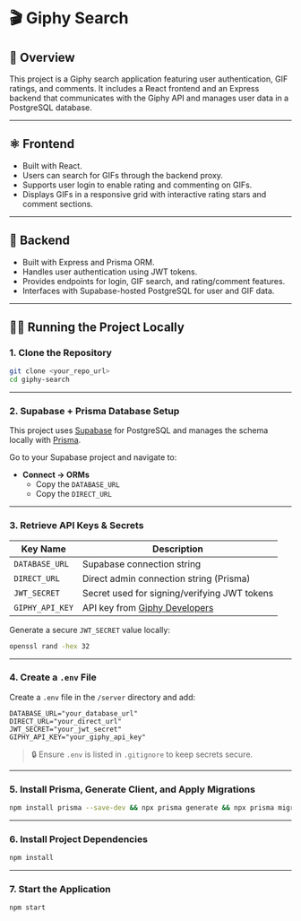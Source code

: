 # 🎬 Giphy Search

## 📝 Overview
This project is a Giphy search application featuring user authentication, GIF ratings, and comments. It includes a React frontend and an Express backend that communicates with the Giphy API and manages user data in a PostgreSQL database.

---

## ⚛️ Frontend

- Built with React.
- Users can search for GIFs through the backend proxy.
- Supports user login to enable rating and commenting on GIFs.
- Displays GIFs in a responsive grid with interactive rating stars and comment sections.

---

## 🚀 Backend

- Built with Express and Prisma ORM.
- Handles user authentication using JWT tokens.
- Provides endpoints for login, GIF search, and rating/comment features.
- Interfaces with Supabase-hosted PostgreSQL for user and GIF data.

---

## 🏃‍♂️ Running the Project Locally

### 1. Clone the Repository

```bash
git clone <your_repo_url>
cd giphy-search
```

---

### 2. Supabase + Prisma Database Setup

This project uses [Supabase](https://supabase.com/) for PostgreSQL and manages the schema locally with [Prisma](https://www.prisma.io/).

Go to your Supabase project and navigate to:

- **Connect → ORMs**
  - Copy the `DATABASE_URL`
  - Copy the `DIRECT_URL`

---

### 3. Retrieve API Keys & Secrets

| Key Name        | Description                                                             |
|-----------------|-------------------------------------------------------------------------|
| `DATABASE_URL`  | Supabase connection string                                              |
| `DIRECT_URL`    | Direct admin connection string (Prisma)                                 |
| `JWT_SECRET`    | Secret used for signing/verifying JWT tokens                            |
| `GIPHY_API_KEY` | API key from [Giphy Developers](https://developers.giphy.com/explorer/) |

Generate a secure `JWT_SECRET` value locally:

```bash
openssl rand -hex 32
```

---

### 4. Create a `.env` File

Create a `.env` file in the `/server` directory and add:

```env
DATABASE_URL="your_database_url"
DIRECT_URL="your_direct_url"
JWT_SECRET="your_jwt_secret"
GIPHY_API_KEY="your_giphy_api_key"
```

> 🔒 Ensure `.env` is listed in `.gitignore` to keep secrets secure.

---

### 5. Install Prisma, Generate Client, and Apply Migrations

```bash
npm install prisma --save-dev && npx prisma generate && npx prisma migrate dev --name init
```

---

### 6. Install Project Dependencies

```bash
npm install
```


---

### 7. Start the Application

```bash
npm start
```

